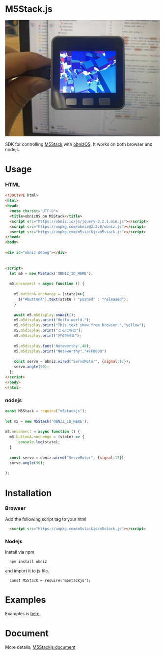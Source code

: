 # M5Stack.js


![3d cubes](examples/html/display/3d-cubes/3d-cubes.JPG)

SDK for controlling [M5Stack](https://m5stack.com/) with [obnizOS](https://obniz.io).
It works on both browser and nodejs.


# Usage

### HTML

```html
<!DOCTYPE html>
<html>
<head>
  <meta charset="UTF-8">
  <title>obnizOS on M5Stack</title>
  <script src="https://obniz.io/js/jquery-3.2.1.min.js"></script>
  <script src="https://unpkg.com/obniz@2.2.0/obniz.js"></script>
  <script src="https://unpkg.com/m5stackjs/m5stack.js"></script>
</head>
<body>

<div id="obniz-debug"></div>


<script>
  let m5 = new M5Stack('OBNIZ_ID_HERE');

  m5.onconnect = async function () {

    m5.buttonA.onchange = (state)=>{
      $("#buttonA").text(state ? "pushed" : "released");
    }

    await m5.m5display.onWait();
    m5.m5display.print("Hello,world.");
    m5.m5display.print("This text show from browser.","yellow");
    m5.m5display.print("こんにちは");
    m5.m5display.print("안녕하세요");

    m5.m5display.font('Noteworthy',40);
    m5.m5display.print("Noteworthy","#FF0000")

	const servo = obniz.wired("ServoMotor", {signal:17});
	servo.angle(90);
  };
</script>
</body>
</html>
```


### nodejs

```javascript
const M5Stack = require("m5stackjs");

let m5 = new M5Stack('OBNIZ_ID_HERE');

m5.onconnect = async function () {
  m5.buttonA.onchange = (state) => {
      console.log(state);
  }
  
  const servo = obniz.wired("ServoMotor", {signal:17});
  servo.angle(90);

};

```

# Installation

### Browser
Add the following script tag to your html

```html
  <script src="https://unpkg.com/m5stackjs/m5stack.js"></script>
```

### Nodejs
Install via npm

```
  npm install obniz
```

and import it to js file.

```nodejs
  const M5Stack = require('m5stackjs');
```


# Examples

Examples is [here](/examples).

# Document
More details, [M5Stackjs document](https://obniz.github.io/m5stackjs/classes/_m5stack_.m5stack.html)
